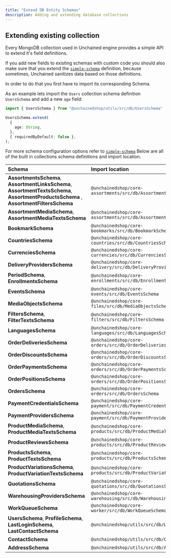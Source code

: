 ```yaml
---
title: "Extend DB Entity Schemas"
description: Adding and extending database collections
---
```

## Extending existing collection
Every MongoDB collection used in Unchained engine provides a simple API to extend it's field definitions.

If you add new fields to existing schemas with custom code you should also make sure that you extend the [`simple-schema`](https://www.npmjs.com/package/simpl-schema) definition, because sometimes, Unchained sanitizes data based on those definitions.

In order to do that you first have to import its corresponding Schema.

As an example lets import the `Users` collection schema definition `UsersSchema` and add a new `age` field:

```typescript
import { UsersSchema } from "@unchainedshop/utils/src/db/UsersSchema"

UsersSchema.extend(
  {
    age: String,
  },
  { requiredByDefault: false },
);
```

For more schema configuration options refer to [`simple-schema`](https://www.npmjs.com/package/simpl-schema)
Below are all of the built in collections  schema definitions and import location.


| Schema                           | Import location                                                   |
| :--------------------------------------- | :---------------------------------------------------------- |
| **AssortmentsSchema**, **AssortmentLinksSchema**, **AssortmentTextsSchema**, **AssortmentProductsSchema** , **AssortmentFiltersSchema**  | `@unchainedshop/core-assortments/src/db/AssortmentsSchema` |
| **AssortmentMediaSchema**, **AssortmentMediaTextsSchema** | `@unchainedshop/core-assortments/src/db/AssortmentMediaSchema` |
| **BookmarkSchema** | `@unchainedshop/core-bookmarks/src/db/BookmarkSchema` |
| **CountriesSchema** | `@unchainedshop/core-countries/src/db/CountriesSchema` |
| **CurrenciesSchema** | `@unchainedshop/core-currencies/src/db/CurrenciesSchema` |
| **DeliveryProvidersSchema** | `@unchainedshop/core-delivery/src/db/DeliveryProvidersSchema` |
| **PeriodSchema**, **EnrollmentsSchema** | `@unchainedshop/core-enrollments/src/db/EnrollmentsSchema` |
| **EventsSchema** | `@unchainedshop/core-events/src/db/EventsSchema` |
| **MediaObjectsSchema** | `@unchainedshop/core-files/src/db/MediaObjectsSchema` |
| **FiltersSchema**, **FilterTextsSchema** | `@unchainedshop/core-filters/src/db/FiltersSchema` |
| **LanguagesSchema** | `@unchainedshop/core-languages/src/db/LanguagesSchema` |
| **OrderDeliveriesSchema** | `@unchainedshop/core-orders/src/db/OrderDeliveriesSchema` |
| **OrderDiscountsSchema** | `@unchainedshop/core-orders/src/db/OrderDiscountsSchema` |
| **OrderPaymentsSchema** | `@unchainedshop/core-orders/src/db/OrderPaymentsSchema` |
| **OrderPositionsSchema** | `@unchainedshop/core-orders/src/db/OrderPositionsSchema` |
| **OrdersSchema** | `@unchainedshop/core-orders/src/db/OrdersSchema` |
| **PaymentCredentialsSchema** | `@unchainedshop/core-payment/src/db/PaymentCredentialsSchema` |
| **PaymentProvidersSchema** | `@unchainedshop/core-payment/src/db/PaymentProvidersSchema` |
| **ProductMediaSchema**, **ProductMediaTextsSchema** | `@unchainedshop/core-products/src/db/ProductMediaTextsSchema` |
| **ProductReviewsSchema** | `@unchainedshop/core-products/src/db/ProductReviewsSchema` |
| **ProductsSchema**, **ProductTextsSchema** | `@unchainedshop/core-products/src/db/ProductsSchema` |
| **ProductVariationsSchema**, **ProductVariationTextsSchema** | `@unchainedshop/core-products/src/db/ProductVariationsSchema` |
| **QuotationsSchema** | `@unchainedshop/core-quotations/src/db/QuotationsSchema` |
| **WarehousingProvidersSchema** | `@unchainedshop/core-warehousing/src/db/WarehousingProvidersSchema` |
| **WorkQueueSchema** | `@unchainedshop/core-worker/src/db/WorkQueueSchema` |
| **UsersSchema**, **ProfileSchema**, **LastLoginSchema**, **LastContactSchema** | `@unchainedshop/utils/src/db/UsersSchema` |
| **ContactSchema** | `@unchainedshop/utils/src/db/ContactSchema` |
| **AddressSchema** | `@unchainedshop/utils/src/db/AddressSchema` |


